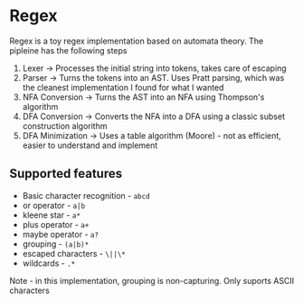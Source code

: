 # Regex

Regex is a toy regex implementation based on automata theory. The pipleine has the following steps

1. Lexer -> Processes the initial string into tokens, takes care of escaping
2. Parser -> Turns the tokens into an AST. Uses Pratt parsing, which was the cleanest implementation I found for what I wanted
3. NFA Conversion -> Turns the AST into an NFA using Thompson's algorithm
4. DFA Conversion -> Converts the NFA into a DFA using a classic subset construction algorithm
5. DFA Minimization -> Uses a table algorithm (Moore) - not as efficient, easier to understand and implement

## Supported features

* Basic character recognition - `abcd`
* or operator - `a|b`
* kleene star - `a*`
* plus operator - `a+`
* maybe operator - `a?`
* grouping - `(a|b)*`
* escaped characters - `\||\*`
* wildcards - `.*`


Note - in this implementation, grouping is non-capturing.
Only suports ASCII characters
